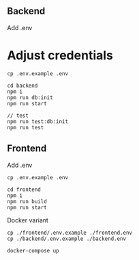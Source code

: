 ## Backend

Add .env
# Adjust credentials

```
cp .env.example .env
```

```
cd backend
npm i
npm run db:init
npm run start

// test
npm run test:db:init
npm run test

```

## Frontend

Add .env

```
cp .env.example .env
```

```
cd frontend
npm i
npm run build
npm run start

```

Docker variant

```
cp ./frontend/.env.example ./frontend.env
cp ./backend/.env.example ./backend.env

docker-compose up
```
